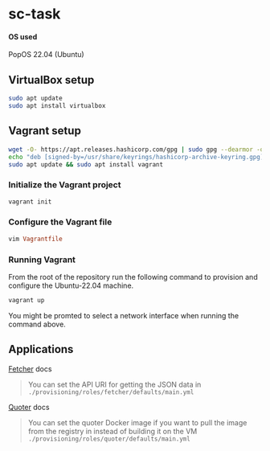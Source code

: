 # sc-task

#### OS used
PopOS 22.04 (Ubuntu)

## VirtualBox setup
```bash
sudo apt update
sudo apt install virtualbox
```

## Vagrant setup
```bash
wget -O- https://apt.releases.hashicorp.com/gpg | sudo gpg --dearmor -o /usr/share/keyrings/hashicorp-archive-keyring.gpg
echo "deb [signed-by=/usr/share/keyrings/hashicorp-archive-keyring.gpg] https://apt.releases.hashicorp.com $(lsb_release -cs) main" | sudo tee /etc/apt/sources.list.d/hashicorp.list
sudo apt update && sudo apt install vagrant
```

### Initialize the Vagrant project
```bash
vagrant init
```

### Configure the Vagrant file
```ruby
vim Vagrantfile
```

### Running Vagrant
From the root of the repository run the following command
to provision and configure the Ubuntu-22.04 machine.

```bash
vagrant up
```

You might be promted to select a network interface when running
the command above.

## Applications

[Fetcher](./fetcher/README.md) docs
> You can set the API URI for getting the JSON data
in `./provisioning/roles/fetcher/defaults/main.yml`

[Quoter](./quoter/README.md) docs
> You can set the quoter Docker image if you want to pull the image
from the registry in instead of building it on the VM
`./provisioning/roles/quoter/defaults/main.yml`

